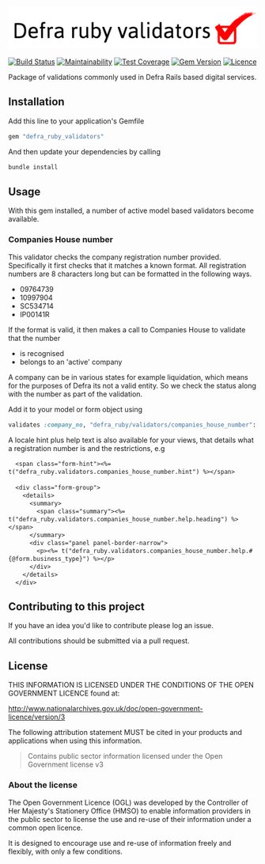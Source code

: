 <img src="/defra-ruby-validators.png" alt="Defra ruby validators logo" />

[![Build Status](https://travis-ci.com/DEFRA/defra-ruby-validators.svg?branch=master)](https://travis-ci.com/DEFRA/defra-ruby-validators)
[![Maintainability](https://api.codeclimate.com/v1/badges/a0f8611f1a879786f642/maintainability)](https://codeclimate.com/github/DEFRA/defra-ruby-validators/maintainability)
[![Test Coverage](https://api.codeclimate.com/v1/badges/a0f8611f1a879786f642/test_coverage)](https://codeclimate.com/github/DEFRA/defra-ruby-validators/test_coverage)
[![Gem Version](https://badge.fury.io/rb/defra_ruby_validators.svg)](https://badge.fury.io/rb/defra_ruby_validators)
[![Licence](https://img.shields.io/badge/Licence-OGLv3-blue.svg)](http://www.nationalarchives.gov.uk/doc/open-government-licence/version/3)

Package of validations commonly used in Defra Rails based digital services.

## Installation

Add this line to your application's Gemfile

```ruby
gem "defra_ruby_validators"
```

And then update your dependencies by calling

```bash
bundle install
```

## Usage

With this gem installed, a number of active model based validators become available.

### Companies House number

This validator checks the company registration number provided. Specifically it first checks that it matches a known format. All registration numbers are 8 characters long but can be formatted in the following ways.

- 09764739
- 10997904
- SC534714
- IP00141R

If the format is valid, it then makes a call to Companies House to validate that the number

- is recognised
- belongs to an 'active' company

A company can be in various states for example liquidation, which means for the purposes of Defra its not a valid entity. So we check the status along with the number as part of the validation.

Add it to your model or form object using

```ruby
validates :company_no, "defra_ruby/validators/companies_house_number": true
```

A locale hint plus help text is also available for your views, that details what a registration number is and the restrictions, e.g

```erb
  <span class="form-hint"><%= t("defra_ruby.validators.companies_house_number.hint") %></span>

  <div class="form-group">
    <details>
      <summary>
        <span class="summary"><%= t("defra_ruby.validators.companies_house_number.help.heading") %></span>
      </summary>
      <div class="panel panel-border-narrow">
        <p><%= t("defra_ruby.validators.companies_house_number.help.#{@form.business_type}") %></p>
      </div>
    </details>
  </div>
```

## Contributing to this project

If you have an idea you'd like to contribute please log an issue.

All contributions should be submitted via a pull request.

## License

THIS INFORMATION IS LICENSED UNDER THE CONDITIONS OF THE OPEN GOVERNMENT LICENCE found at:

http://www.nationalarchives.gov.uk/doc/open-government-licence/version/3

The following attribution statement MUST be cited in your products and applications when using this information.

> Contains public sector information licensed under the Open Government license v3

### About the license

The Open Government Licence (OGL) was developed by the Controller of Her Majesty's Stationery Office (HMSO) to enable information providers in the public sector to license the use and re-use of their information under a common open licence.

It is designed to encourage use and re-use of information freely and flexibly, with only a few conditions.
